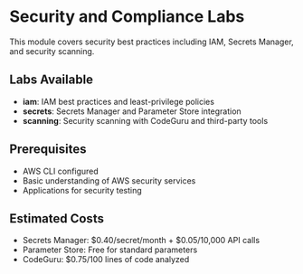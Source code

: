 # Security and Compliance Labs

This module covers security best practices including IAM, Secrets Manager, and security scanning.

## Labs Available

- **iam**: IAM best practices and least-privilege policies
- **secrets**: Secrets Manager and Parameter Store integration
- **scanning**: Security scanning with CodeGuru and third-party tools

## Prerequisites

- AWS CLI configured
- Basic understanding of AWS security services
- Applications for security testing

## Estimated Costs

- Secrets Manager: $0.40/secret/month + $0.05/10,000 API calls
- Parameter Store: Free for standard parameters
- CodeGuru: $0.75/100 lines of code analyzed